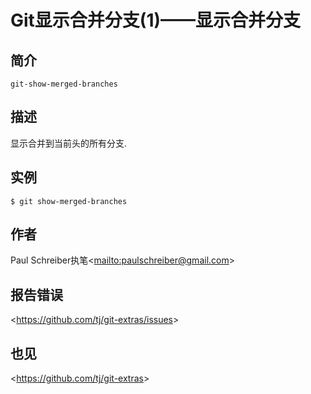 
# Git显示合并分支(1)——显示合并分支

## 简介

`git-show-merged-branches`

## 描述

显示合并到当前头的所有分支.

## 实例

```
$ git show-merged-branches
```

## 作者

Paul Schreiber执笔\<<mailto:paulschreiber@gmail.com>>

## 报告错误

\<<https://github.com/tj/git-extras/issues>>

## 也见

\<<https://github.com/tj/git-extras>>
